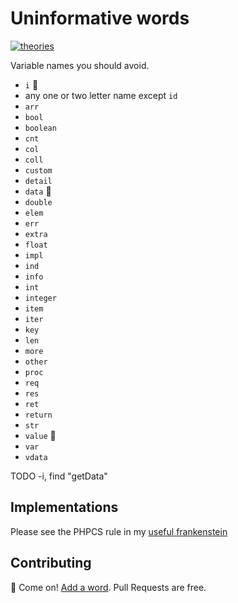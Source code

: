 # Uninformative words

[![theories](https://img.shields.io/badge/more-theories-purple)](https://github.com/stars/szepeviktor/lists/theory)

Variable names you should avoid.

- `i` 👺
- any one or two letter name except `id`
- `arr`
- `bool`
- `boolean`
- `cnt`
- `col`
- `coll`
- `custom`
- `detail`
- `data` 👺
- `double`
- `elem`
- `err`
- `extra`
- `float`
- `impl`
- `ind`
- `info`
- `int`
- `integer`
- `item`
- `iter`
- `key`
- `len`
- `more`
- `other`
- `proc`
- `req`
- `res`
- `ret`
- `return`
- `str`
- `value` 👺
- `var`
- `vdata`

TODO -i, find "getData"

## Implementations

Please see the PHPCS rule in my [useful frankenstein](https://github.com/szepeviktor/phpcs-psr-12-neutron-hybrid-ruleset/blob/c75f1e20f1361ae7600829788dbe44d3969b84b8/PSR12NeutronRuleset/ruleset.xml#L243-L283)

## Contributing

📢 Come on! [Add a word](https://github.com/szepeviktor/uninformative-words/edit/master/README.md). Pull Requests are free.
